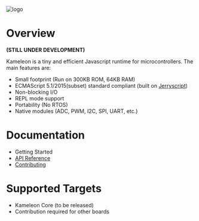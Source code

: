 ![logo](https://github.com/kameleon-project/kameleon/blob/master/logo.png?raw=true)

Overview
========

__(STILL UNDER DEVELOPMENT)__

Kameleon is a tiny and efficient Javascript runtime for microcontrollers. The main features are:

* Small footprint (Run on 300KB ROM, 64KB RAM)
* ECMAScript 5.1/2015(subset) standard compliant (built on [Jerryscript](http://jerryscript.net/))
* Non-blocking I/O
* REPL mode support
* Portability (No RTOS)
* Native modules (ADC, PWM, I2C, SPI, UART, etc.)

Documentation
=============

* Getting Started
* [API Reference](docs/api_reference.md)
* [Contributing](CONTRIBUTING.md)

Supported Targets
=================

* Kameleon Core (to be released)
* Contribution required for other boards


